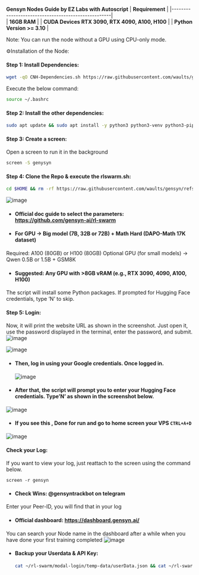**Gensyn Nodes Guide by EZ Labs with Autoscript**
| **Requirement**                                    |
|----------------------------------------------------|                      
|  **16GB RAM**                                      |
|  **CUDA Devices  RTX 3090, RTX 4090, A100, H100**  |
|  **Python Version	>= 3.10**                        |

Note: You can run the node without a GPU using CPU-only mode.

⚙️Installation of the Node:
#### Step 1: Install Dependencies:
````bash
wget -qO CNH-Dependencies.sh https://raw.githubusercontent.com/waults/gensyn/refs/heads/main/CNH-Dependencies.sh && chmod +x CNH-Dependencies.sh && ./CNH-Dependencies.sh
````
Execute the below command:
````bash
source ~/.bashrc
````
#### Step 2: Install the other dependencies:
````bash
sudo apt update && sudo apt install -y python3 python3-venv python3-pip curl wget screen git lsof nano unzip
````
#### Step 3: Create a screen:
Open a screen to run it in the background
````bash
screen -S genysyn
````
#### Step 4: Clone the Repo & execute the rlswarm.sh:
````bash
cd $HOME && rm -rf https://raw.githubusercontent.com/waults/gensyn/refs/heads/main/rlswarm.sh && chmod +x rlswarm.sh && ./rlswarm.sh
````
![image](https://github.com/user-attachments/assets/30a216a5-bde6-4570-8808-bd2809a2f815)

- #### Official doc guide to select the parameters: https://github.com/gensyn-ai/rl-swarm
- #### For GPU → Big model (7B, 32B or 72B) + Math Hard (DAPO-Math 17K dataset)
Required: A100 (80GB) or H100 (80GB)
Optional GPU (for small models) → Qwen 0.5B or 1.5B + GSM8K
- #### Suggested: Any GPU with >8GB vRAM (e.g., RTX 3090, 4090, A100, H100)
The script will install some Python packages. If prompted for Hugging Face credentials, type ’N’ to skip.

#### Step 5: Login:
Now, it will print the website URL as shown in the screenshot. Just open it, use the password displayed in the terminal, enter the password, and submit.
![image](https://github.com/user-attachments/assets/6571863c-0fd5-48e0-a86d-5a49f65a4e71)

![image](https://github.com/user-attachments/assets/9ae93453-e1ac-48b4-876e-004dd98addb2)

- #### Then, log in using your Google credentials. Once logged in.
  ![image](https://github.com/user-attachments/assets/2cd22e15-9457-4702-9bd1-2e942ea9b044)

- #### After that, the script will prompt you to enter your Hugging Face credentials. Type’N’ as shown in the screenshot below.
![image](https://github.com/user-attachments/assets/7bd322df-aab9-4182-b1a4-374363c88f11)

- #### If you see this , Done for run and go to home screen your VPS `CTRL+A+D`
![image](https://github.com/user-attachments/assets/47023a16-191f-480c-8651-48d552931b1d)

#### Check your Log:
If you want to view your log, just reattach to the screen using the command below.

`screen -r gensyn`

- #### Check Wins: @gensyntrackbot on telegram
Enter your Peer-ID, you will find that in your log

- #### Official dashboard: https://dashboard.gensyn.ai/

You can search your Node name in the dashboard after a while when you have done your first training completed
![image](https://github.com/user-attachments/assets/bbade9b6-5cc9-4d10-abca-e5d600acbcf2)

- #### Backup your Userdata & API Key:
  ````bash
  cat ~/rl-swarm/modal-login/temp-data/userData.json && cat ~/rl-swarm/modal-login/temp-data/userApiKey.json
